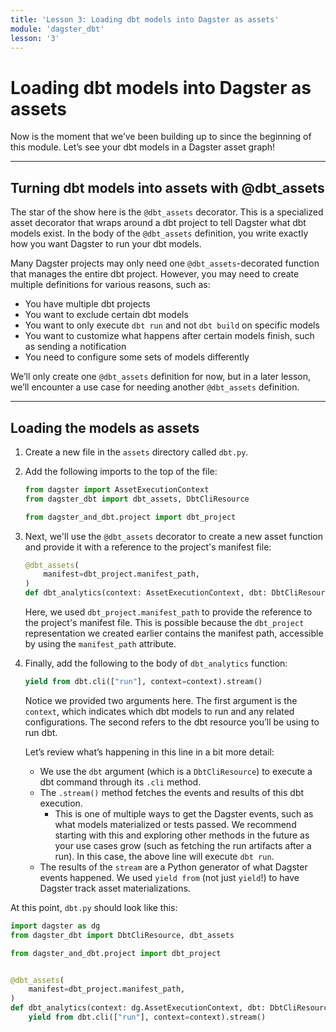 ```yaml
---
title: 'Lesson 3: Loading dbt models into Dagster as assets'
module: 'dagster_dbt'
lesson: '3'
---
```


# Loading dbt models into Dagster as assets

Now is the moment that we’ve been building up to since the beginning of this module. Let’s see your dbt models in a Dagster asset graph!

---

## Turning dbt models into assets with  @dbt_assets

The star of the show here is the `@dbt_assets` decorator. This is a specialized asset decorator that wraps around a dbt project to tell Dagster what dbt models exist. In the body of the `@dbt_assets` definition, you write exactly how you want Dagster to run your dbt models.

Many Dagster projects may only need one `@dbt_assets`-decorated function that manages the entire dbt project. However, you may need to create multiple definitions for various reasons, such as:

- You have multiple dbt projects
- You want to exclude certain dbt models
- You want to only execute `dbt run` and not `dbt build` on specific models
- You want to customize what happens after certain models finish, such as sending a notification
- You need to configure some sets of models differently

We’ll only create one `@dbt_assets` definition for now, but in a later lesson, we’ll encounter a use case for needing another `@dbt_assets` definition.

---

## Loading the models as assets

1. Create a new file in the `assets` directory called `dbt.py`.

2. Add the following imports to the top of the file:

   ```python
   from dagster import AssetExecutionContext
   from dagster_dbt import dbt_assets, DbtCliResource
   
   from dagster_and_dbt.project import dbt_project
   ```

3. Next, we'll use the `@dbt_assets` decorator to create a new asset function and provide it with a reference to the project's manifest file:

   ```python
   @dbt_assets(
       manifest=dbt_project.manifest_path,
   )
   def dbt_analytics(context: AssetExecutionContext, dbt: DbtCliResource):
   ```

   Here, we used `dbt_project.manifest_path` to provide the reference to the project's manifest file. This is possible because the `dbt_project` representation we created earlier contains the manifest path, accessible by using the `manifest_path` attribute.

4. Finally, add the following to the body of `dbt_analytics` function:

   ```python
   yield from dbt.cli(["run"], context=context).stream()
   ```

   Notice we provided two arguments here. The first argument is the `context`, which indicates which dbt models to run and any related configurations. The second refers to the dbt resource you’ll be using to run dbt.

   Let’s review what’s happening in this line in a bit more detail:

   - We use the `dbt` argument (which is a `DbtCliResource`) to execute a dbt command through its `.cli` method.
   - The `.stream()` method fetches the events and results of this dbt execution.
     - This is one of multiple ways to get the Dagster events, such as what models materialized or tests passed. We recommend starting with this and exploring other methods in the future as your use cases grow (such as fetching the run artifacts after a run). In this case, the above line will execute `dbt run`.
   - The results of the `stream` are a Python generator of what Dagster events happened. We used `yield from` (not just `yield`!) to have Dagster track asset materializations.

At this point, `dbt.py` should look like this:

```python
import dagster as dg
from dagster_dbt import DbtCliResource, dbt_assets

from dagster_and_dbt.project import dbt_project


@dbt_assets(
    manifest=dbt_project.manifest_path,
)
def dbt_analytics(context: dg.AssetExecutionContext, dbt: DbtCliResource):
    yield from dbt.cli(["run"], context=context).stream()
```
